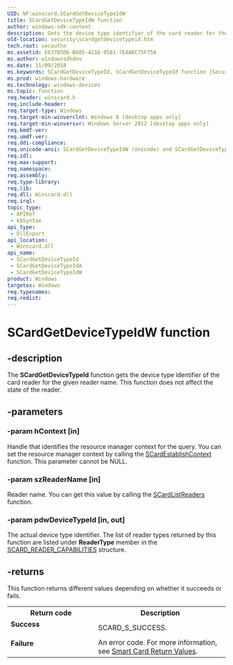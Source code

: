 ```yaml
---
UID: NF:winscard.SCardGetDeviceTypeIdW
title: SCardGetDeviceTypeIdW function
author: windows-sdk-content
description: Gets the device type identifier of the card reader for the given reader name. This function does not affect the state of the reader.
old-location: security\scardgetdevicetypeid.htm
tech.root: secauthn
ms.assetid: E637B5D6-B605-4216-9581-7E4ADC75F75A
ms.author: windowssdkdev
ms.date: 11/09/2018
ms.keywords: SCardGetDeviceTypeId, SCardGetDeviceTypeId function [Security], SCardGetDeviceTypeIdA, SCardGetDeviceTypeIdW, security.scardgetdevicetypeid, winscard/SCardGetDeviceTypeId, winscard/SCardGetDeviceTypeIdA, winscard/SCardGetDeviceTypeIdW
ms.prod: windows-hardware
ms.technology: windows-devices
ms.topic: function
req.header: winscard.h
req.include-header: 
req.target-type: Windows
req.target-min-winverclnt: Windows 8 [desktop apps only]
req.target-min-winversvr: Windows Server 2012 [desktop apps only]
req.kmdf-ver: 
req.umdf-ver: 
req.ddi-compliance: 
req.unicode-ansi: SCardGetDeviceTypeIdW (Unicode) and SCardGetDeviceTypeIdA (ANSI)
req.idl: 
req.max-support: 
req.namespace: 
req.assembly: 
req.type-library: 
req.lib: 
req.dll: Winscard.dll
req.irql: 
topic_type:
 - APIRef
 - kbSyntax
api_type:
 - DllExport
api_location:
 - Winscard.dll
api_name:
 - SCardGetDeviceTypeId
 - SCardGetDeviceTypeIdA
 - SCardGetDeviceTypeIdW
product: Windows
targetos: Windows
req.typenames: 
req.redist: 
---
```


# SCardGetDeviceTypeIdW function


## -description


The <b>SCardGetDeviceTypeId</b> function gets the device type identifier of the card reader for the given reader name. This function does not affect the state of the reader.


## -parameters




### -param hContext [in]

Handle that identifies the resource manager context for the query. You can set the resource manager context by calling the <a href="https://msdn.microsoft.com/1cf9b005-b76c-4fc9-b4bd-a1ad8552535f">SCardEstablishContext</a> function. This parameter cannot be NULL.


### -param szReaderName [in]

Reader name. You can get this value by calling the <a href="https://msdn.microsoft.com/b50218f1-e960-4838-b44b-6c71fa94a0ad">SCardListReaders</a> function.


### -param pdwDeviceTypeId [in, out]

The actual device type identifier. The list of reader types returned by this function are listed under <b>ReaderType</b> member in the <a href="https://msdn.microsoft.com/f55b74d0-d545-419a-87fb-c320f789aaf4">SCARD_READER_CAPABILITIES</a> structure.


## -returns



This function returns different values depending on whether it succeeds or fails.

<table>
<tr>
<th>Return code</th>
<th>Description</th>
</tr>
<tr>
<td width="40%">
<dl>
<dt><b>Success</b></dt>
</dl>
</td>
<td width="60%">
SCARD_S_SUCCESS.

</td>
</tr>
<tr>
<td width="40%">
<dl>
<dt><b>Failure</b></dt>
</dl>
</td>
<td width="60%">
An error code. For more information, see 
<a href="https://msdn.microsoft.com/en-us/library/Aa374738(v=VS.85).aspx">Smart Card Return Values</a>.

</td>
</tr>
</table>
 



